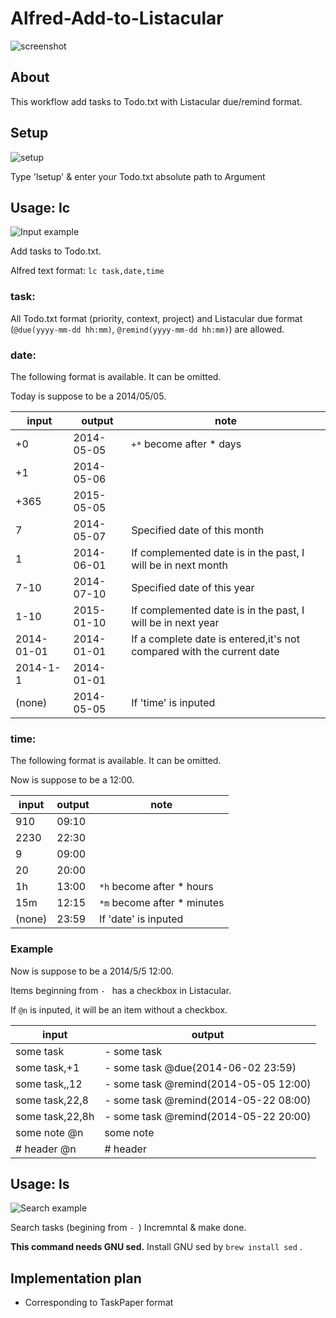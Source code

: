 Alfred-Add-to-Listacular
========================

![screenshot](http://cl.ly/YIGo/Image%202014-10-30%20at%209.45.02%20%E5%8D%88%E5%BE%8C.png)

## About
This workflow add tasks to Todo.txt with Listacular due/remind format.

## Setup
![setup](http://cl.ly/YHxi/Monosnap_2014-10-30_21-44-05.jpg)

Type 'lsetup' & enter your Todo.txt absolute path to Argument

## Usage: lc
![Input example](http://cl.ly/YDlI/Monosnap_2014-10-26_23-32-31.jpg)

Add tasks to Todo.txt.

Alfred text format: `lc task,date,time`

### task:
All Todo.txt format (priority, context, project) and Listacular due format (`@due(yyyy-mm-dd hh:mm)`, `@remind(yyyy-mm-dd hh:mm)`) are allowed.

### date:
The following format is available. It can be omitted.

Today is suppose to be a 2014/05/05.

| input      | output     | note                                                                  |
| ---        | ---        | ---                                                                   |
| +0         | 2014-05-05 | `+*` become after \* days                                             |
| +1         | 2014-05-06 |                                                                       |
| +365       | 2015-05-05 |                                                                       |
| 7          | 2014-05-07 | Specified date of this month                                          |
| 1          | 2014-06-01 | If complemented date is in the past, I will be in next month          |
| 7-10       | 2014-07-10 | Specified date of this year                                           |
| 1-10       | 2015-01-10 | If complemented date is in the past, I will be in next year           |
| 2014-01-01 | 2014-01-01 | If a complete date is entered,it's not compared with the current date |
| 2014-1-1   | 2014-01-01 |                                                                       |
| (none)     | 2014-05-05 | If 'time' is inputed                                                  |

### time:
The following format is available. It can be omitted.

Now is suppose to be a 12:00.

| input  | output | note                         |
| ---    | ---    | ---                          |
| 910    | 09:10  |                              |
| 2230   | 22:30  |                              |
| 9      | 09:00  |                              |
| 20     | 20:00  |                              |
| 1h     | 13:00  | `*h` become after \* hours   |
| 15m    | 12:15  | `*m` become after \* minutes |
| (none) | 23:59  | If 'date' is inputed         |


### Example
Now is suppose to be a 2014/5/5 12:00.

Items beginning from `- ` has a checkbox in Listacular.

If `@n` is inputed, it will be an item without a checkbox.

| input           | output                                |
| ---             | ---                                   |
| some task       | - some task                           |
| some task,+1    | - some task @due(2014-06-02 23:59)    |
| some task,,12   | - some task @remind(2014-05-05 12:00) |
| some task,22,8  | - some task @remind(2014-05-22 08:00) |
| some task,22,8h | - some task @remind(2014-05-22 20:00) |
| some note @n    | some note                             |
| # header @n     | # header                              |

## Usage: ls
![Search example](http://cl.ly/YIPF/Monosnap_2014-10-30_20-55-01.jpg)

Search tasks (begining from `- `) Incremntal & make done.

**This command needs GNU sed.** Install GNU sed by `brew install sed` .

## Implementation plan
+ Corresponding to TaskPaper format
